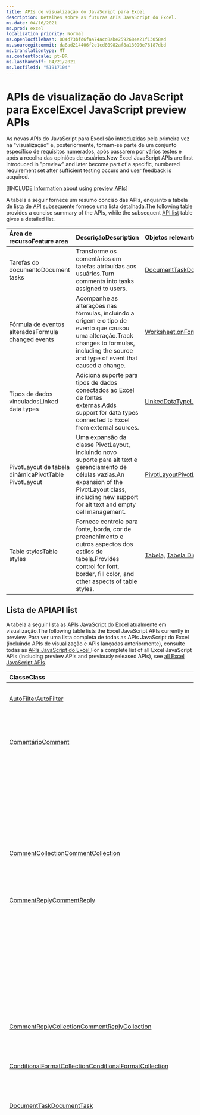 ```yaml
---
title: APIs de visualização do JavaScript para Excel
description: Detalhes sobre as futuras APIs JavaScript do Excel.
ms.date: 04/16/2021
ms.prod: excel
localization_priority: Normal
ms.openlocfilehash: 004d73bfd6faa74acd8abe2592684e21f13058ad
ms.sourcegitcommit: da8ad214406f2e1cd80982af8a13090e76187dbd
ms.translationtype: MT
ms.contentlocale: pt-BR
ms.lasthandoff: 04/21/2021
ms.locfileid: "51917104"
---
```

# <a name="excel-javascript-preview-apis"></a><span data-ttu-id="1d962-103">APIs de visualização do JavaScript para Excel</span><span class="sxs-lookup"><span data-stu-id="1d962-103">Excel JavaScript preview APIs</span></span>

<span data-ttu-id="1d962-104">As novas APIs do JavaScript para Excel são introduzidas pela primeira vez na "visualização" e, posteriormente, tornam-se parte de um conjunto específico de requisitos numerados, após passarem por vários testes e após a recolha das opiniões de usuários.</span><span class="sxs-lookup"><span data-stu-id="1d962-104">New Excel JavaScript APIs are first introduced in "preview" and later become part of a specific, numbered requirement set after sufficient testing occurs and user feedback is acquired.</span></span>

[!INCLUDE [Information about using preview APIs](../../includes/using-preview-apis-host.md)]

<span data-ttu-id="1d962-105">A tabela a seguir fornece um resumo conciso das APIs, enquanto a tabela de lista [de API](#api-list) subsequente fornece uma lista detalhada.</span><span class="sxs-lookup"><span data-stu-id="1d962-105">The following table provides a concise summary of the APIs, while the subsequent [API list](#api-list) table gives a detailed list.</span></span>

| <span data-ttu-id="1d962-106">Área de recurso</span><span class="sxs-lookup"><span data-stu-id="1d962-106">Feature area</span></span> | <span data-ttu-id="1d962-107">Descrição</span><span class="sxs-lookup"><span data-stu-id="1d962-107">Description</span></span> | <span data-ttu-id="1d962-108">Objetos relevantes</span><span class="sxs-lookup"><span data-stu-id="1d962-108">Relevant objects</span></span> |
|:--- |:--- |:--- |
| <span data-ttu-id="1d962-109">Tarefas do documento</span><span class="sxs-lookup"><span data-stu-id="1d962-109">Document tasks</span></span> | <span data-ttu-id="1d962-110">Transforme os comentários em tarefas atribuídas aos usuários.</span><span class="sxs-lookup"><span data-stu-id="1d962-110">Turn comments into tasks assigned to users.</span></span> | [<span data-ttu-id="1d962-111">DocumentTask</span><span class="sxs-lookup"><span data-stu-id="1d962-111">DocumentTask</span></span>](/javascript/api/excel/excel.documenttask) |
| <span data-ttu-id="1d962-112">Fórmula de eventos alterados</span><span class="sxs-lookup"><span data-stu-id="1d962-112">Formula changed events</span></span> | <span data-ttu-id="1d962-113">Acompanhe as alterações nas fórmulas, incluindo a origem e o tipo de evento que causou uma alteração.</span><span class="sxs-lookup"><span data-stu-id="1d962-113">Track changes to formulas, including the source and type of event that caused a change.</span></span> | [<span data-ttu-id="1d962-114">Worksheet.onFormulaChanged</span><span class="sxs-lookup"><span data-stu-id="1d962-114">Worksheet.onFormulaChanged</span></span>](/javascript/api/excel/excel.worksheet#onFormulaChanged)|
| <span data-ttu-id="1d962-115">Tipos de dados vinculados</span><span class="sxs-lookup"><span data-stu-id="1d962-115">Linked data types</span></span> | <span data-ttu-id="1d962-116">Adiciona suporte para tipos de dados conectados ao Excel de fontes externas.</span><span class="sxs-lookup"><span data-stu-id="1d962-116">Adds support for data types connected to Excel from external sources.</span></span> | [<span data-ttu-id="1d962-117">LinkedDataType</span><span class="sxs-lookup"><span data-stu-id="1d962-117">LinkedDataType</span></span>](/javascript/api/excel/excel.linkeddatatype)|
| <span data-ttu-id="1d962-118">PivotLayout de tabela dinâmica</span><span class="sxs-lookup"><span data-stu-id="1d962-118">PivotTable PivotLayout</span></span> | <span data-ttu-id="1d962-119">Uma expansão da classe PivotLayout, incluindo novo suporte para alt text e gerenciamento de células vazias.</span><span class="sxs-lookup"><span data-stu-id="1d962-119">An expansion of the PivotLayout class, including new support for alt text and empty cell management.</span></span> | [<span data-ttu-id="1d962-120">PivotLayout</span><span class="sxs-lookup"><span data-stu-id="1d962-120">PivotLayout</span></span>](/javascript/api/excel/excel.pivotlayout) |
| <span data-ttu-id="1d962-121">Table styles</span><span class="sxs-lookup"><span data-stu-id="1d962-121">Table styles</span></span> | <span data-ttu-id="1d962-122">Fornece controle para fonte, borda, cor de preenchimento e outros aspectos dos estilos de tabela.</span><span class="sxs-lookup"><span data-stu-id="1d962-122">Provides control for font, border, fill color, and other aspects of table styles.</span></span> | <span data-ttu-id="1d962-123">[Tabela,](/javascript/api/excel/excel.table) [Tabela Dinâmica,](/javascript/api/excel/excel.pivottable) [Slicer](/javascript/api/excel/excel.slicer)</span><span class="sxs-lookup"><span data-stu-id="1d962-123">[Table](/javascript/api/excel/excel.table), [PivotTable](/javascript/api/excel/excel.pivottable), [Slicer](/javascript/api/excel/excel.slicer)</span></span> |

## <a name="api-list"></a><span data-ttu-id="1d962-124">Lista de API</span><span class="sxs-lookup"><span data-stu-id="1d962-124">API list</span></span>

<span data-ttu-id="1d962-125">A tabela a seguir lista as APIs JavaScript do Excel atualmente em visualização.</span><span class="sxs-lookup"><span data-stu-id="1d962-125">The following table lists the Excel JavaScript APIs currently in preview.</span></span> <span data-ttu-id="1d962-126">Para ver uma lista completa de todas as APIs JavaScript do Excel (incluindo APIs de visualização e APIs lançadas anteriormente), consulte todas as [APIs JavaScript do Excel.](/javascript/api/excel?view=excel-js-preview&preserve-view=true)</span><span class="sxs-lookup"><span data-stu-id="1d962-126">For a complete list of all Excel JavaScript APIs (including preview APIs and previously released APIs), see [all Excel JavaScript APIs](/javascript/api/excel?view=excel-js-preview&preserve-view=true).</span></span>

| <span data-ttu-id="1d962-127">Classe</span><span class="sxs-lookup"><span data-stu-id="1d962-127">Class</span></span> | <span data-ttu-id="1d962-128">Campos</span><span class="sxs-lookup"><span data-stu-id="1d962-128">Fields</span></span> | <span data-ttu-id="1d962-129">Descrição</span><span class="sxs-lookup"><span data-stu-id="1d962-129">Description</span></span> |
|:---|:---|:---|
|[<span data-ttu-id="1d962-130">AutoFilter</span><span class="sxs-lookup"><span data-stu-id="1d962-130">AutoFilter</span></span>](/javascript/api/excel/excel.autofilter)|[<span data-ttu-id="1d962-131">clearColumnCriteria(columnIndex: number)</span><span class="sxs-lookup"><span data-stu-id="1d962-131">clearColumnCriteria(columnIndex: number)</span></span>](/javascript/api/excel/excel.autofilter#clearcolumncriteria-columnindex-)|<span data-ttu-id="1d962-132">Limpa os critérios de filtro do AutoFiltro.</span><span class="sxs-lookup"><span data-stu-id="1d962-132">Clears the filter criteria of the AutoFilter.</span></span>|
|[<span data-ttu-id="1d962-133">Comentário</span><span class="sxs-lookup"><span data-stu-id="1d962-133">Comment</span></span>](/javascript/api/excel/excel.comment)|[<span data-ttu-id="1d962-134">assignTask(assignee: Identity)</span><span class="sxs-lookup"><span data-stu-id="1d962-134">assignTask(assignee: Identity)</span></span>](/javascript/api/excel/excel.comment#assigntask-assignee-)|<span data-ttu-id="1d962-135">Atribui a tarefa anexada ao comentário ao usuário dado como um destinatário.</span><span class="sxs-lookup"><span data-stu-id="1d962-135">Assigns the task attached to the comment to the given user as an assignee.</span></span>|
||[<span data-ttu-id="1d962-136">getTask()</span><span class="sxs-lookup"><span data-stu-id="1d962-136">getTask()</span></span>](/javascript/api/excel/excel.comment#gettask--)|<span data-ttu-id="1d962-137">Obtém a tarefa associada a este comentário.</span><span class="sxs-lookup"><span data-stu-id="1d962-137">Gets the task associated with this comment.</span></span>|
||[<span data-ttu-id="1d962-138">getTaskOrNullObject()</span><span class="sxs-lookup"><span data-stu-id="1d962-138">getTaskOrNullObject()</span></span>](/javascript/api/excel/excel.comment#gettaskornullobject--)|<span data-ttu-id="1d962-139">Obtém a tarefa associada a este comentário.</span><span class="sxs-lookup"><span data-stu-id="1d962-139">Gets the task associated with this comment.</span></span>|
|[<span data-ttu-id="1d962-140">CommentCollection</span><span class="sxs-lookup"><span data-stu-id="1d962-140">CommentCollection</span></span>](/javascript/api/excel/excel.commentcollection)|[<span data-ttu-id="1d962-141">getItemOrNullObject(commentId: string)</span><span class="sxs-lookup"><span data-stu-id="1d962-141">getItemOrNullObject(commentId: string)</span></span>](/javascript/api/excel/excel.commentcollection#getitemornullobject-commentid-)|<span data-ttu-id="1d962-142">Obtém um comentário da coleção com base em seu ID.</span><span class="sxs-lookup"><span data-stu-id="1d962-142">Gets a comment from the collection based on its ID.</span></span>|
|[<span data-ttu-id="1d962-143">CommentReply</span><span class="sxs-lookup"><span data-stu-id="1d962-143">CommentReply</span></span>](/javascript/api/excel/excel.commentreply)|[<span data-ttu-id="1d962-144">assignTask(assignee: Identity)</span><span class="sxs-lookup"><span data-stu-id="1d962-144">assignTask(assignee: Identity)</span></span>](/javascript/api/excel/excel.commentreply#assigntask-assignee-)|<span data-ttu-id="1d962-145">Atribui a tarefa anexada ao comentário ao usuário determinado como o único destinatário.</span><span class="sxs-lookup"><span data-stu-id="1d962-145">Assigns the task attached to the comment to the given user as the sole assignee.</span></span>|
||[<span data-ttu-id="1d962-146">getTask()</span><span class="sxs-lookup"><span data-stu-id="1d962-146">getTask()</span></span>](/javascript/api/excel/excel.commentreply#gettask--)|<span data-ttu-id="1d962-147">Obtém a tarefa associada ao thread desta resposta de comentário.</span><span class="sxs-lookup"><span data-stu-id="1d962-147">Gets the task associated with this comment reply's thread.</span></span>|
||[<span data-ttu-id="1d962-148">getTaskOrNullObject()</span><span class="sxs-lookup"><span data-stu-id="1d962-148">getTaskOrNullObject()</span></span>](/javascript/api/excel/excel.commentreply#gettaskornullobject--)|<span data-ttu-id="1d962-149">Obtém a tarefa associada ao thread desta resposta de comentário.</span><span class="sxs-lookup"><span data-stu-id="1d962-149">Gets the task associated with this comment reply's thread.</span></span>|
|[<span data-ttu-id="1d962-150">CommentReplyCollection</span><span class="sxs-lookup"><span data-stu-id="1d962-150">CommentReplyCollection</span></span>](/javascript/api/excel/excel.commentreplycollection)|[<span data-ttu-id="1d962-151">getItemOrNullObject(commentReplyId: string)</span><span class="sxs-lookup"><span data-stu-id="1d962-151">getItemOrNullObject(commentReplyId: string)</span></span>](/javascript/api/excel/excel.commentreplycollection#getitemornullobject-commentreplyid-)|<span data-ttu-id="1d962-152">Retorna uma resposta de comentário identificada pela respectiva ID.</span><span class="sxs-lookup"><span data-stu-id="1d962-152">Returns a comment reply identified by its ID.</span></span>|
|[<span data-ttu-id="1d962-153">ConditionalFormatCollection</span><span class="sxs-lookup"><span data-stu-id="1d962-153">ConditionalFormatCollection</span></span>](/javascript/api/excel/excel.conditionalformatcollection)|[<span data-ttu-id="1d962-154">getItemOrNullObject(id: string)</span><span class="sxs-lookup"><span data-stu-id="1d962-154">getItemOrNullObject(id: string)</span></span>](/javascript/api/excel/excel.conditionalformatcollection#getitemornullobject-id-)|<span data-ttu-id="1d962-155">Retorna um formato condicional identificado por sua ID.</span><span class="sxs-lookup"><span data-stu-id="1d962-155">Returns a conditional format identified by its ID.</span></span>|
|[<span data-ttu-id="1d962-156">DocumentTask</span><span class="sxs-lookup"><span data-stu-id="1d962-156">DocumentTask</span></span>](/javascript/api/excel/excel.documenttask)|[<span data-ttu-id="1d962-157">percentComplete</span><span class="sxs-lookup"><span data-stu-id="1d962-157">percentComplete</span></span>](/javascript/api/excel/excel.documenttask#percentcomplete)|<span data-ttu-id="1d962-158">Especifica a porcentagem de conclusão da tarefa.</span><span class="sxs-lookup"><span data-stu-id="1d962-158">Specifies the completion percentage of the task.</span></span>|
||[<span data-ttu-id="1d962-159">priority</span><span class="sxs-lookup"><span data-stu-id="1d962-159">priority</span></span>](/javascript/api/excel/excel.documenttask#priority)|<span data-ttu-id="1d962-160">Especifica a prioridade da tarefa.</span><span class="sxs-lookup"><span data-stu-id="1d962-160">Specifies the priority of the task.</span></span>|
||[<span data-ttu-id="1d962-161">assignees</span><span class="sxs-lookup"><span data-stu-id="1d962-161">assignees</span></span>](/javascript/api/excel/excel.documenttask#assignees)|<span data-ttu-id="1d962-162">Retorna uma coleção de atribuídos da tarefa.</span><span class="sxs-lookup"><span data-stu-id="1d962-162">Returns a collection of assignees of the task.</span></span>|
||[<span data-ttu-id="1d962-163">changes</span><span class="sxs-lookup"><span data-stu-id="1d962-163">changes</span></span>](/javascript/api/excel/excel.documenttask#changes)|<span data-ttu-id="1d962-164">Obtém os registros de alteração da tarefa.</span><span class="sxs-lookup"><span data-stu-id="1d962-164">Gets the change records of the task.</span></span>|
||[<span data-ttu-id="1d962-165">comment</span><span class="sxs-lookup"><span data-stu-id="1d962-165">comment</span></span>](/javascript/api/excel/excel.documenttask#comment)|<span data-ttu-id="1d962-166">Obtém o comentário associado à tarefa.</span><span class="sxs-lookup"><span data-stu-id="1d962-166">Gets the comment associated with the task.</span></span>|
||[<span data-ttu-id="1d962-167">completedBy</span><span class="sxs-lookup"><span data-stu-id="1d962-167">completedBy</span></span>](/javascript/api/excel/excel.documenttask#completedby)|<span data-ttu-id="1d962-168">Obtém o usuário mais recente para ter concluído a tarefa.</span><span class="sxs-lookup"><span data-stu-id="1d962-168">Gets the most recent user to have completed the task.</span></span>|
||[<span data-ttu-id="1d962-169">completedDateTime</span><span class="sxs-lookup"><span data-stu-id="1d962-169">completedDateTime</span></span>](/javascript/api/excel/excel.documenttask#completeddatetime)|<span data-ttu-id="1d962-170">Obtém a data e a hora em que a tarefa foi concluída.</span><span class="sxs-lookup"><span data-stu-id="1d962-170">Gets the date and time that the task was completed.</span></span>|
||[<span data-ttu-id="1d962-171">createdBy</span><span class="sxs-lookup"><span data-stu-id="1d962-171">createdBy</span></span>](/javascript/api/excel/excel.documenttask#createdby)|<span data-ttu-id="1d962-172">Obtém o usuário que criou a tarefa.</span><span class="sxs-lookup"><span data-stu-id="1d962-172">Gets the user who created the task.</span></span>|
||[<span data-ttu-id="1d962-173">createdDateTime</span><span class="sxs-lookup"><span data-stu-id="1d962-173">createdDateTime</span></span>](/javascript/api/excel/excel.documenttask#createddatetime)|<span data-ttu-id="1d962-174">Obtém a data e a hora em que a tarefa foi criada.</span><span class="sxs-lookup"><span data-stu-id="1d962-174">Gets the date and time that the task was created.</span></span>|
||[<span data-ttu-id="1d962-175">id</span><span class="sxs-lookup"><span data-stu-id="1d962-175">id</span></span>](/javascript/api/excel/excel.documenttask#id)|<span data-ttu-id="1d962-176">Obtém a ID da tarefa.</span><span class="sxs-lookup"><span data-stu-id="1d962-176">Gets the ID of the task.</span></span>|
||[<span data-ttu-id="1d962-177">setStartAndDueDateTime(startDateTime: Date, dueDateTime: Date)</span><span class="sxs-lookup"><span data-stu-id="1d962-177">setStartAndDueDateTime(startDateTime: Date, dueDateTime: Date)</span></span>](/javascript/api/excel/excel.documenttask#setstartandduedatetime-startdatetime--duedatetime-)|<span data-ttu-id="1d962-178">Altera o início e as datas de vencimento da tarefa.</span><span class="sxs-lookup"><span data-stu-id="1d962-178">Changes the start and the due dates of the task.</span></span>|
||[<span data-ttu-id="1d962-179">startAndDueDateTime</span><span class="sxs-lookup"><span data-stu-id="1d962-179">startAndDueDateTime</span></span>](/javascript/api/excel/excel.documenttask#startandduedatetime)|<span data-ttu-id="1d962-180">Obtém ou define a data e a hora em que a tarefa deve começar e deve ser final.</span><span class="sxs-lookup"><span data-stu-id="1d962-180">Gets or sets the date and time the task should start and is due.</span></span>|
||[<span data-ttu-id="1d962-181">title</span><span class="sxs-lookup"><span data-stu-id="1d962-181">title</span></span>](/javascript/api/excel/excel.documenttask#title)|<span data-ttu-id="1d962-182">Especifica o título da tarefa.</span><span class="sxs-lookup"><span data-stu-id="1d962-182">Specifies title of the task.</span></span>|
|[<span data-ttu-id="1d962-183">DocumentTaskChange</span><span class="sxs-lookup"><span data-stu-id="1d962-183">DocumentTaskChange</span></span>](/javascript/api/excel/excel.documenttaskchange)|[<span data-ttu-id="1d962-184">assignee</span><span class="sxs-lookup"><span data-stu-id="1d962-184">assignee</span></span>](/javascript/api/excel/excel.documenttaskchange#assignee)|<span data-ttu-id="1d962-185">Representa o usuário atribuído à tarefa para um tipo de registro de alteração ou o usuário não atribuído da tarefa para um tipo `assign` `unassign` de registro de alteração.</span><span class="sxs-lookup"><span data-stu-id="1d962-185">Represents the user assigned to the task for an `assign` change record type, or the user unassigned from the task for an `unassign` change record type.</span></span>|
||[<span data-ttu-id="1d962-186">changedBy</span><span class="sxs-lookup"><span data-stu-id="1d962-186">changedBy</span></span>](/javascript/api/excel/excel.documenttaskchange#changedby)|<span data-ttu-id="1d962-187">Representa o usuário que criou ou alterou a tarefa.</span><span class="sxs-lookup"><span data-stu-id="1d962-187">Represents the user who created or changed the task.</span></span>|
||[<span data-ttu-id="1d962-188">commentId</span><span class="sxs-lookup"><span data-stu-id="1d962-188">commentId</span></span>](/javascript/api/excel/excel.documenttaskchange#commentid)|<span data-ttu-id="1d962-189">Representa a ID do `Comment` ou ao qual a alteração da tarefa está `CommentReply` ancorada.</span><span class="sxs-lookup"><span data-stu-id="1d962-189">Represents the ID of the `Comment` or `CommentReply` to which the task change is anchored.</span></span>|
||[<span data-ttu-id="1d962-190">createdDateTime</span><span class="sxs-lookup"><span data-stu-id="1d962-190">createdDateTime</span></span>](/javascript/api/excel/excel.documenttaskchange#createddatetime)|<span data-ttu-id="1d962-191">Representa a data e a hora de criação do registro de alteração de tarefa.</span><span class="sxs-lookup"><span data-stu-id="1d962-191">Represents the creation date and time of the task change record.</span></span>|
||[<span data-ttu-id="1d962-192">dueDateTime</span><span class="sxs-lookup"><span data-stu-id="1d962-192">dueDateTime</span></span>](/javascript/api/excel/excel.documenttaskchange#duedatetime)|<span data-ttu-id="1d962-193">Representa a data e a hora de vencimento da tarefa, no fuso horário UTC.</span><span class="sxs-lookup"><span data-stu-id="1d962-193">Represents the task's due date and time, in UTC time zone.</span></span>|
||[<span data-ttu-id="1d962-194">id</span><span class="sxs-lookup"><span data-stu-id="1d962-194">id</span></span>](/javascript/api/excel/excel.documenttaskchange#id)|<span data-ttu-id="1d962-195">ID do registro de alteração de tarefa.</span><span class="sxs-lookup"><span data-stu-id="1d962-195">ID for the task change record.</span></span>|
||[<span data-ttu-id="1d962-196">percentComplete</span><span class="sxs-lookup"><span data-stu-id="1d962-196">percentComplete</span></span>](/javascript/api/excel/excel.documenttaskchange#percentcomplete)|<span data-ttu-id="1d962-197">Representa a porcentagem de conclusão da tarefa.</span><span class="sxs-lookup"><span data-stu-id="1d962-197">Represents the task's completion percentage.</span></span>|
||[<span data-ttu-id="1d962-198">priority</span><span class="sxs-lookup"><span data-stu-id="1d962-198">priority</span></span>](/javascript/api/excel/excel.documenttaskchange#priority)|<span data-ttu-id="1d962-199">Representa a prioridade da tarefa.</span><span class="sxs-lookup"><span data-stu-id="1d962-199">Represents the task's priority.</span></span>|
||[<span data-ttu-id="1d962-200">startDateTime</span><span class="sxs-lookup"><span data-stu-id="1d962-200">startDateTime</span></span>](/javascript/api/excel/excel.documenttaskchange#startdatetime)|<span data-ttu-id="1d962-201">Representa a data e a hora de início da tarefa, no fuso horário UTC.</span><span class="sxs-lookup"><span data-stu-id="1d962-201">Represents the task's start date and time, in UTC time zone.</span></span>|
||[<span data-ttu-id="1d962-202">title</span><span class="sxs-lookup"><span data-stu-id="1d962-202">title</span></span>](/javascript/api/excel/excel.documenttaskchange#title)|<span data-ttu-id="1d962-203">Representa o título da tarefa.</span><span class="sxs-lookup"><span data-stu-id="1d962-203">Represents the task's title.</span></span>|
||[<span data-ttu-id="1d962-204">type</span><span class="sxs-lookup"><span data-stu-id="1d962-204">type</span></span>](/javascript/api/excel/excel.documenttaskchange#type)|<span data-ttu-id="1d962-205">Representa o tipo de ação do registro de alteração de tarefa.</span><span class="sxs-lookup"><span data-stu-id="1d962-205">Represents the action type of the task change record.</span></span>|
||[<span data-ttu-id="1d962-206">undoHistoryId</span><span class="sxs-lookup"><span data-stu-id="1d962-206">undoHistoryId</span></span>](/javascript/api/excel/excel.documenttaskchange#undohistoryid)|<span data-ttu-id="1d962-207">Representa a `DocumentTaskChange.id` propriedade que foi desfeita para o tipo `undo` de registro de alteração.</span><span class="sxs-lookup"><span data-stu-id="1d962-207">Represents the `DocumentTaskChange.id` property that was undone for the `undo` change record type.</span></span>|
|[<span data-ttu-id="1d962-208">DocumentTaskChangeCollection</span><span class="sxs-lookup"><span data-stu-id="1d962-208">DocumentTaskChangeCollection</span></span>](/javascript/api/excel/excel.documenttaskchangecollection)|[<span data-ttu-id="1d962-209">getCount()</span><span class="sxs-lookup"><span data-stu-id="1d962-209">getCount()</span></span>](/javascript/api/excel/excel.documenttaskchangecollection#getcount--)|<span data-ttu-id="1d962-210">Obtém o número de registros de alteração na coleção da tarefa.</span><span class="sxs-lookup"><span data-stu-id="1d962-210">Gets the number of change records in the collection for the task.</span></span>|
||[<span data-ttu-id="1d962-211">getItemAt(index: number)</span><span class="sxs-lookup"><span data-stu-id="1d962-211">getItemAt(index: number)</span></span>](/javascript/api/excel/excel.documenttaskchangecollection#getitemat-index-)|<span data-ttu-id="1d962-212">Obtém um registro de alteração de tarefa usando seu índice na coleção.</span><span class="sxs-lookup"><span data-stu-id="1d962-212">Gets a task change record by using its index in the collection.</span></span>|
||[<span data-ttu-id="1d962-213">items</span><span class="sxs-lookup"><span data-stu-id="1d962-213">items</span></span>](/javascript/api/excel/excel.documenttaskchangecollection#items)|<span data-ttu-id="1d962-214">Obtém os itens filhos carregados nesta coleção.</span><span class="sxs-lookup"><span data-stu-id="1d962-214">Gets the loaded child items in this collection.</span></span>|
|[<span data-ttu-id="1d962-215">DocumentTaskCollection</span><span class="sxs-lookup"><span data-stu-id="1d962-215">DocumentTaskCollection</span></span>](/javascript/api/excel/excel.documenttaskcollection)|[<span data-ttu-id="1d962-216">getCount()</span><span class="sxs-lookup"><span data-stu-id="1d962-216">getCount()</span></span>](/javascript/api/excel/excel.documenttaskcollection#getcount--)|<span data-ttu-id="1d962-217">Obtém o número de tarefas na coleção.</span><span class="sxs-lookup"><span data-stu-id="1d962-217">Gets the number of tasks in the collection.</span></span>|
||[<span data-ttu-id="1d962-218">getItem(key: string)</span><span class="sxs-lookup"><span data-stu-id="1d962-218">getItem(key: string)</span></span>](/javascript/api/excel/excel.documenttaskcollection#getitem-key-)|<span data-ttu-id="1d962-219">Obtém uma tarefa usando sua ID.</span><span class="sxs-lookup"><span data-stu-id="1d962-219">Gets a task using its ID.</span></span>|
||[<span data-ttu-id="1d962-220">getItemAt(index: number)</span><span class="sxs-lookup"><span data-stu-id="1d962-220">getItemAt(index: number)</span></span>](/javascript/api/excel/excel.documenttaskcollection#getitemat-index-)|<span data-ttu-id="1d962-221">Obtém uma tarefa pelo índice na coleção.</span><span class="sxs-lookup"><span data-stu-id="1d962-221">Gets a task by its index in the collection.</span></span>|
||[<span data-ttu-id="1d962-222">getItemOrNullObject(key: string)</span><span class="sxs-lookup"><span data-stu-id="1d962-222">getItemOrNullObject(key: string)</span></span>](/javascript/api/excel/excel.documenttaskcollection#getitemornullobject-key-)|<span data-ttu-id="1d962-223">Obtém uma tarefa usando sua ID.</span><span class="sxs-lookup"><span data-stu-id="1d962-223">Gets a task using its ID.</span></span>|
||[<span data-ttu-id="1d962-224">items</span><span class="sxs-lookup"><span data-stu-id="1d962-224">items</span></span>](/javascript/api/excel/excel.documenttaskcollection#items)|<span data-ttu-id="1d962-225">Obtém os itens filhos carregados nesta coleção.</span><span class="sxs-lookup"><span data-stu-id="1d962-225">Gets the loaded child items in this collection.</span></span>|
|[<span data-ttu-id="1d962-226">DocumentTaskSchedule</span><span class="sxs-lookup"><span data-stu-id="1d962-226">DocumentTaskSchedule</span></span>](/javascript/api/excel/excel.documenttaskschedule)|[<span data-ttu-id="1d962-227">dueDateTime</span><span class="sxs-lookup"><span data-stu-id="1d962-227">dueDateTime</span></span>](/javascript/api/excel/excel.documenttaskschedule#duedatetime)|<span data-ttu-id="1d962-228">Obtém a data e a hora de vencimento da tarefa.</span><span class="sxs-lookup"><span data-stu-id="1d962-228">Gets the date and time that the task is due.</span></span>|
||[<span data-ttu-id="1d962-229">startDateTime</span><span class="sxs-lookup"><span data-stu-id="1d962-229">startDateTime</span></span>](/javascript/api/excel/excel.documenttaskschedule#startdatetime)|<span data-ttu-id="1d962-230">Obtém a data e a hora em que a tarefa deve começar.</span><span class="sxs-lookup"><span data-stu-id="1d962-230">Gets the date and time that the task should start.</span></span>|
|[<span data-ttu-id="1d962-231">FormulaChangedEventDetail</span><span class="sxs-lookup"><span data-stu-id="1d962-231">FormulaChangedEventDetail</span></span>](/javascript/api/excel/excel.formulachangedeventdetail)|[<span data-ttu-id="1d962-232">cellAddress</span><span class="sxs-lookup"><span data-stu-id="1d962-232">cellAddress</span></span>](/javascript/api/excel/excel.formulachangedeventdetail#celladdress)|<span data-ttu-id="1d962-233">O endereço da célula que contém a fórmula alterada.</span><span class="sxs-lookup"><span data-stu-id="1d962-233">The address of the cell that contains the changed formula.</span></span>|
||[<span data-ttu-id="1d962-234">previousFormula</span><span class="sxs-lookup"><span data-stu-id="1d962-234">previousFormula</span></span>](/javascript/api/excel/excel.formulachangedeventdetail#previousformula)|<span data-ttu-id="1d962-235">Representa a fórmula anterior, antes de ser alterada.</span><span class="sxs-lookup"><span data-stu-id="1d962-235">Represents the previous formula, before it was changed.</span></span>|
|[<span data-ttu-id="1d962-236">GroupShapeCollection</span><span class="sxs-lookup"><span data-stu-id="1d962-236">GroupShapeCollection</span></span>](/javascript/api/excel/excel.groupshapecollection)|[<span data-ttu-id="1d962-237">getItemOrNullObject(key: string)</span><span class="sxs-lookup"><span data-stu-id="1d962-237">getItemOrNullObject(key: string)</span></span>](/javascript/api/excel/excel.groupshapecollection#getitemornullobject-key-)|<span data-ttu-id="1d962-238">Obtém uma forma usando seu nome ou ID.</span><span class="sxs-lookup"><span data-stu-id="1d962-238">Gets a shape using its name or ID.</span></span>|
|[<span data-ttu-id="1d962-239">Identidade</span><span class="sxs-lookup"><span data-stu-id="1d962-239">Identity</span></span>](/javascript/api/excel/excel.identity)|[<span data-ttu-id="1d962-240">displayName</span><span class="sxs-lookup"><span data-stu-id="1d962-240">displayName</span></span>](/javascript/api/excel/excel.identity#displayname)|<span data-ttu-id="1d962-241">Representa o nome para exibição do usuário.</span><span class="sxs-lookup"><span data-stu-id="1d962-241">Represents the user's display name.</span></span>|
||[<span data-ttu-id="1d962-242">email</span><span class="sxs-lookup"><span data-stu-id="1d962-242">email</span></span>](/javascript/api/excel/excel.identity#email)|<span data-ttu-id="1d962-243">Representa o endereço de email do usuário.</span><span class="sxs-lookup"><span data-stu-id="1d962-243">Represents the user's email address.</span></span>|
||[<span data-ttu-id="1d962-244">id</span><span class="sxs-lookup"><span data-stu-id="1d962-244">id</span></span>](/javascript/api/excel/excel.identity#id)|<span data-ttu-id="1d962-245">Representa a ID exclusiva do usuário.</span><span class="sxs-lookup"><span data-stu-id="1d962-245">Represents the user's unique ID.</span></span>|
|[<span data-ttu-id="1d962-246">IdentityCollection</span><span class="sxs-lookup"><span data-stu-id="1d962-246">IdentityCollection</span></span>](/javascript/api/excel/excel.identitycollection)|[<span data-ttu-id="1d962-247">add(assignee: Identity)</span><span class="sxs-lookup"><span data-stu-id="1d962-247">add(assignee: Identity)</span></span>](/javascript/api/excel/excel.identitycollection#add-assignee-)|<span data-ttu-id="1d962-248">Adiciona uma identidade de usuário à coleção.</span><span class="sxs-lookup"><span data-stu-id="1d962-248">Adds a user identity to the collection.</span></span>|
||[<span data-ttu-id="1d962-249">clear()</span><span class="sxs-lookup"><span data-stu-id="1d962-249">clear()</span></span>](/javascript/api/excel/excel.identitycollection#clear--)|<span data-ttu-id="1d962-250">Remove todas as identidades de usuário da coleção.</span><span class="sxs-lookup"><span data-stu-id="1d962-250">Removes all user identities from the collection.</span></span>|
||[<span data-ttu-id="1d962-251">getCount()</span><span class="sxs-lookup"><span data-stu-id="1d962-251">getCount()</span></span>](/javascript/api/excel/excel.identitycollection#getcount--)|<span data-ttu-id="1d962-252">Obtém o número de itens na coleção.</span><span class="sxs-lookup"><span data-stu-id="1d962-252">Gets the number of items in the collection.</span></span>|
||[<span data-ttu-id="1d962-253">getItemAt(index: number)</span><span class="sxs-lookup"><span data-stu-id="1d962-253">getItemAt(index: number)</span></span>](/javascript/api/excel/excel.identitycollection#getitemat-index-)|<span data-ttu-id="1d962-254">Obtém uma identidade de usuário de documento usando seu índice na coleção.</span><span class="sxs-lookup"><span data-stu-id="1d962-254">Gets a document user identity by using its index in the collection.</span></span>|
||[<span data-ttu-id="1d962-255">items</span><span class="sxs-lookup"><span data-stu-id="1d962-255">items</span></span>](/javascript/api/excel/excel.identitycollection#items)|<span data-ttu-id="1d962-256">Obtém os itens filhos carregados nesta coleção.</span><span class="sxs-lookup"><span data-stu-id="1d962-256">Gets the loaded child items in this collection.</span></span>|
||[<span data-ttu-id="1d962-257">remove(assignee: Identity)</span><span class="sxs-lookup"><span data-stu-id="1d962-257">remove(assignee: Identity)</span></span>](/javascript/api/excel/excel.identitycollection#remove-assignee-)|<span data-ttu-id="1d962-258">Remove uma identidade de usuário da coleção.</span><span class="sxs-lookup"><span data-stu-id="1d962-258">Removes a user identity from the collection.</span></span>|
|[<span data-ttu-id="1d962-259">IdentityEntity</span><span class="sxs-lookup"><span data-stu-id="1d962-259">IdentityEntity</span></span>](/javascript/api/excel/excel.identityentity)|[<span data-ttu-id="1d962-260">displayName</span><span class="sxs-lookup"><span data-stu-id="1d962-260">displayName</span></span>](/javascript/api/excel/excel.identityentity#displayname)|<span data-ttu-id="1d962-261">Representa o nome para exibição do usuário.</span><span class="sxs-lookup"><span data-stu-id="1d962-261">Represents the user's display name.</span></span>|
||[<span data-ttu-id="1d962-262">email</span><span class="sxs-lookup"><span data-stu-id="1d962-262">email</span></span>](/javascript/api/excel/excel.identityentity#email)|<span data-ttu-id="1d962-263">Representa o endereço de email do usuário.</span><span class="sxs-lookup"><span data-stu-id="1d962-263">Represents the user's email address.</span></span>|
||[<span data-ttu-id="1d962-264">id</span><span class="sxs-lookup"><span data-stu-id="1d962-264">id</span></span>](/javascript/api/excel/excel.identityentity#id)|<span data-ttu-id="1d962-265">Representa a ID exclusiva do usuário.</span><span class="sxs-lookup"><span data-stu-id="1d962-265">Represents the user's unique ID.</span></span>|
|[<span data-ttu-id="1d962-266">InsertWorksheetOptions</span><span class="sxs-lookup"><span data-stu-id="1d962-266">InsertWorksheetOptions</span></span>](/javascript/api/excel/excel.insertworksheetoptions)|[<span data-ttu-id="1d962-267">positionType</span><span class="sxs-lookup"><span data-stu-id="1d962-267">positionType</span></span>](/javascript/api/excel/excel.insertworksheetoptions#positiontype)|<span data-ttu-id="1d962-268">A posição de inserção, na pasta de trabalho atual, das novas planilhas.</span><span class="sxs-lookup"><span data-stu-id="1d962-268">The insert position, in the current workbook, of the new worksheets.</span></span>|
||[<span data-ttu-id="1d962-269">relativeTo</span><span class="sxs-lookup"><span data-stu-id="1d962-269">relativeTo</span></span>](/javascript/api/excel/excel.insertworksheetoptions#relativeto)|<span data-ttu-id="1d962-270">A planilha na pasta de trabalho atual que é referenciada para o `WorksheetPositionType` parâmetro.</span><span class="sxs-lookup"><span data-stu-id="1d962-270">The worksheet in the current workbook that is referenced for the `WorksheetPositionType` parameter.</span></span>|
||[<span data-ttu-id="1d962-271">sheetNamesToInsert</span><span class="sxs-lookup"><span data-stu-id="1d962-271">sheetNamesToInsert</span></span>](/javascript/api/excel/excel.insertworksheetoptions#sheetnamestoinsert)|<span data-ttu-id="1d962-272">Os nomes de planilhas individuais a inserir.</span><span class="sxs-lookup"><span data-stu-id="1d962-272">The names of individual worksheets to insert.</span></span>|
|[<span data-ttu-id="1d962-273">LinkedDataType</span><span class="sxs-lookup"><span data-stu-id="1d962-273">LinkedDataType</span></span>](/javascript/api/excel/excel.linkeddatatype)|[<span data-ttu-id="1d962-274">dataProvider</span><span class="sxs-lookup"><span data-stu-id="1d962-274">dataProvider</span></span>](/javascript/api/excel/excel.linkeddatatype#dataprovider)|<span data-ttu-id="1d962-275">O nome do provedor de dados do tipo de dados vinculado.</span><span class="sxs-lookup"><span data-stu-id="1d962-275">The name of the data provider for the linked data type.</span></span>|
||[<span data-ttu-id="1d962-276">lastRefreshed</span><span class="sxs-lookup"><span data-stu-id="1d962-276">lastRefreshed</span></span>](/javascript/api/excel/excel.linkeddatatype#lastrefreshed)|<span data-ttu-id="1d962-277">A data e a hora do fuso horário local desde que a lista de trabalho foi aberta quando o tipo de dados vinculado foi atualizado pela última vez.</span><span class="sxs-lookup"><span data-stu-id="1d962-277">The local time-zone date and time since the workbook was opened when the linked data type was last refreshed.</span></span>|
||[<span data-ttu-id="1d962-278">name</span><span class="sxs-lookup"><span data-stu-id="1d962-278">name</span></span>](/javascript/api/excel/excel.linkeddatatype#name)|<span data-ttu-id="1d962-279">O nome do tipo de dados vinculado.</span><span class="sxs-lookup"><span data-stu-id="1d962-279">The name of the linked data type.</span></span>|
||[<span data-ttu-id="1d962-280">periodicRefreshInterval</span><span class="sxs-lookup"><span data-stu-id="1d962-280">periodicRefreshInterval</span></span>](/javascript/api/excel/excel.linkeddatatype#periodicrefreshinterval)|<span data-ttu-id="1d962-281">A frequência, em segundos, na qual o tipo de dados vinculado é atualizado se `refreshMode` estiver definido como "Periódico".</span><span class="sxs-lookup"><span data-stu-id="1d962-281">The frequency, in seconds, at which the linked data type is refreshed if `refreshMode` is set to "Periodic".</span></span>|
||[<span data-ttu-id="1d962-282">refreshMode</span><span class="sxs-lookup"><span data-stu-id="1d962-282">refreshMode</span></span>](/javascript/api/excel/excel.linkeddatatype#refreshmode)|<span data-ttu-id="1d962-283">O mecanismo pelo qual os dados do tipo de dados vinculados são recuperados.</span><span class="sxs-lookup"><span data-stu-id="1d962-283">The mechanism by which the data for the linked data type is retrieved.</span></span>|
||[<span data-ttu-id="1d962-284">serviceId</span><span class="sxs-lookup"><span data-stu-id="1d962-284">serviceId</span></span>](/javascript/api/excel/excel.linkeddatatype#serviceid)|<span data-ttu-id="1d962-285">A ID exclusiva do tipo de dados vinculado.</span><span class="sxs-lookup"><span data-stu-id="1d962-285">The unique ID of the linked data type.</span></span>|
||[<span data-ttu-id="1d962-286">supportedRefreshModes</span><span class="sxs-lookup"><span data-stu-id="1d962-286">supportedRefreshModes</span></span>](/javascript/api/excel/excel.linkeddatatype#supportedrefreshmodes)|<span data-ttu-id="1d962-287">Retorna uma matriz com todos os modos de atualização suportados pelo tipo de dados vinculado.</span><span class="sxs-lookup"><span data-stu-id="1d962-287">Returns an array with all the refresh modes supported by the linked data type.</span></span>|
||[<span data-ttu-id="1d962-288">requestRefresh()</span><span class="sxs-lookup"><span data-stu-id="1d962-288">requestRefresh()</span></span>](/javascript/api/excel/excel.linkeddatatype#requestrefresh--)|<span data-ttu-id="1d962-289">Faz uma solicitação para atualizar o tipo de dados vinculado.</span><span class="sxs-lookup"><span data-stu-id="1d962-289">Makes a request to refresh the linked data type.</span></span>|
||[<span data-ttu-id="1d962-290">requestSetRefreshMode(refreshMode: Excel.LinkedDataTypeRefreshMode)</span><span class="sxs-lookup"><span data-stu-id="1d962-290">requestSetRefreshMode(refreshMode: Excel.LinkedDataTypeRefreshMode)</span></span>](/javascript/api/excel/excel.linkeddatatype#requestsetrefreshmode-refreshmode-)|<span data-ttu-id="1d962-291">Faz uma solicitação para alterar o modo de atualização para esse tipo de dados vinculado.</span><span class="sxs-lookup"><span data-stu-id="1d962-291">Makes a request to change the refresh mode for this linked data type.</span></span>|
|[<span data-ttu-id="1d962-292">LinkedDataTypeAddedEventArgs</span><span class="sxs-lookup"><span data-stu-id="1d962-292">LinkedDataTypeAddedEventArgs</span></span>](/javascript/api/excel/excel.linkeddatatypeaddedeventargs)|[<span data-ttu-id="1d962-293">serviceId</span><span class="sxs-lookup"><span data-stu-id="1d962-293">serviceId</span></span>](/javascript/api/excel/excel.linkeddatatypeaddedeventargs#serviceid)|<span data-ttu-id="1d962-294">A ID exclusiva do novo tipo de dados vinculado.</span><span class="sxs-lookup"><span data-stu-id="1d962-294">The unique ID of the new linked data type.</span></span>|
||[<span data-ttu-id="1d962-295">source</span><span class="sxs-lookup"><span data-stu-id="1d962-295">source</span></span>](/javascript/api/excel/excel.linkeddatatypeaddedeventargs#source)|<span data-ttu-id="1d962-296">Obtém a origem do evento.</span><span class="sxs-lookup"><span data-stu-id="1d962-296">Gets the source of the event.</span></span>|
||[<span data-ttu-id="1d962-297">tipo</span><span class="sxs-lookup"><span data-stu-id="1d962-297">type</span></span>](/javascript/api/excel/excel.linkeddatatypeaddedeventargs#type)|<span data-ttu-id="1d962-298">Obtém o tipo do evento.</span><span class="sxs-lookup"><span data-stu-id="1d962-298">Gets the type of the event.</span></span>|
|[<span data-ttu-id="1d962-299">LinkedDataTypeCollection</span><span class="sxs-lookup"><span data-stu-id="1d962-299">LinkedDataTypeCollection</span></span>](/javascript/api/excel/excel.linkeddatatypecollection)|[<span data-ttu-id="1d962-300">getCount()</span><span class="sxs-lookup"><span data-stu-id="1d962-300">getCount()</span></span>](/javascript/api/excel/excel.linkeddatatypecollection#getcount--)|<span data-ttu-id="1d962-301">Obtém o número de tipos de dados vinculados na coleção.</span><span class="sxs-lookup"><span data-stu-id="1d962-301">Gets the number of linked data types in the collection.</span></span>|
||[<span data-ttu-id="1d962-302">getItem(key: number)</span><span class="sxs-lookup"><span data-stu-id="1d962-302">getItem(key: number)</span></span>](/javascript/api/excel/excel.linkeddatatypecollection#getitem-key-)|<span data-ttu-id="1d962-303">Obtém um tipo de dados vinculado por ID de serviço.</span><span class="sxs-lookup"><span data-stu-id="1d962-303">Gets a linked data type by service ID.</span></span>|
||[<span data-ttu-id="1d962-304">getItemAt(index: number)</span><span class="sxs-lookup"><span data-stu-id="1d962-304">getItemAt(index: number)</span></span>](/javascript/api/excel/excel.linkeddatatypecollection#getitemat-index-)|<span data-ttu-id="1d962-305">Obtém um tipo de dados vinculado pelo índice na coleção.</span><span class="sxs-lookup"><span data-stu-id="1d962-305">Gets a linked data type by its index in the collection.</span></span>|
||[<span data-ttu-id="1d962-306">getItemOrNullObject(key: number)</span><span class="sxs-lookup"><span data-stu-id="1d962-306">getItemOrNullObject(key: number)</span></span>](/javascript/api/excel/excel.linkeddatatypecollection#getitemornullobject-key-)|<span data-ttu-id="1d962-307">Obtém um tipo de dados vinculado por ID.</span><span class="sxs-lookup"><span data-stu-id="1d962-307">Gets a linked data type by ID.</span></span>|
||[<span data-ttu-id="1d962-308">items</span><span class="sxs-lookup"><span data-stu-id="1d962-308">items</span></span>](/javascript/api/excel/excel.linkeddatatypecollection#items)|<span data-ttu-id="1d962-309">Obtém os itens filhos carregados nesta coleção.</span><span class="sxs-lookup"><span data-stu-id="1d962-309">Gets the loaded child items in this collection.</span></span>|
||[<span data-ttu-id="1d962-310">requestRefreshAll()</span><span class="sxs-lookup"><span data-stu-id="1d962-310">requestRefreshAll()</span></span>](/javascript/api/excel/excel.linkeddatatypecollection#requestrefreshall--)|<span data-ttu-id="1d962-311">Faz uma solicitação para atualizar todos os tipos de dados vinculados na coleção.</span><span class="sxs-lookup"><span data-stu-id="1d962-311">Makes a request to refresh all the linked data types in the collection.</span></span>|
|[<span data-ttu-id="1d962-312">NamedSheetViewCollection</span><span class="sxs-lookup"><span data-stu-id="1d962-312">NamedSheetViewCollection</span></span>](/javascript/api/excel/excel.namedsheetviewcollection)|[<span data-ttu-id="1d962-313">getItemOrNullObject(key: string)</span><span class="sxs-lookup"><span data-stu-id="1d962-313">getItemOrNullObject(key: string)</span></span>](/javascript/api/excel/excel.namedsheetviewcollection#getitemornullobject-key-)|<span data-ttu-id="1d962-314">Obtém uma exibição de planilha usando seu nome.</span><span class="sxs-lookup"><span data-stu-id="1d962-314">Gets a sheet view using its name.</span></span>|
|[<span data-ttu-id="1d962-315">PivotLayout</span><span class="sxs-lookup"><span data-stu-id="1d962-315">PivotLayout</span></span>](/javascript/api/excel/excel.pivotlayout)|[<span data-ttu-id="1d962-316">altTextDescription</span><span class="sxs-lookup"><span data-stu-id="1d962-316">altTextDescription</span></span>](/javascript/api/excel/excel.pivotlayout#alttextdescription)|<span data-ttu-id="1d962-317">A descrição de texto alt da Tabela Dinâmica.</span><span class="sxs-lookup"><span data-stu-id="1d962-317">The alt text description of the PivotTable.</span></span>|
||[<span data-ttu-id="1d962-318">altTextTitle</span><span class="sxs-lookup"><span data-stu-id="1d962-318">altTextTitle</span></span>](/javascript/api/excel/excel.pivotlayout#alttexttitle)|<span data-ttu-id="1d962-319">O título de texto alt da Tabela Dinâmica.</span><span class="sxs-lookup"><span data-stu-id="1d962-319">The alt text title of the PivotTable.</span></span>|
||[<span data-ttu-id="1d962-320">displayBlankLineAfterEachItem(display: boolean)</span><span class="sxs-lookup"><span data-stu-id="1d962-320">displayBlankLineAfterEachItem(display: boolean)</span></span>](/javascript/api/excel/excel.pivotlayout#displayblanklineaftereachitem-display-)|<span data-ttu-id="1d962-321">Define se uma linha em branco deve ou não ser exibida após cada item.</span><span class="sxs-lookup"><span data-stu-id="1d962-321">Sets whether or not to display a blank line after each item.</span></span>|
||[<span data-ttu-id="1d962-322">emptyCellText</span><span class="sxs-lookup"><span data-stu-id="1d962-322">emptyCellText</span></span>](/javascript/api/excel/excel.pivotlayout#emptycelltext)|<span data-ttu-id="1d962-323">O texto que é preenchido automaticamente em qualquer célula vazia na Tabela Dinâmica se `fillEmptyCells == true` .</span><span class="sxs-lookup"><span data-stu-id="1d962-323">The text that is automatically filled into any empty cell in the PivotTable if `fillEmptyCells == true`.</span></span>|
||[<span data-ttu-id="1d962-324">fillEmptyCells</span><span class="sxs-lookup"><span data-stu-id="1d962-324">fillEmptyCells</span></span>](/javascript/api/excel/excel.pivotlayout#fillemptycells)|<span data-ttu-id="1d962-325">Especifica se células vazias na Tabela Dinâmica devem ser preenchidas com `emptyCellText` o .</span><span class="sxs-lookup"><span data-stu-id="1d962-325">Specifies whether empty cells in the PivotTable should be populated with the `emptyCellText`.</span></span>|
||[<span data-ttu-id="1d962-326">getCell(dataHierarchy: DataPivotHierarchy \| string, rowItems: Array<PivotItem \| string>, columnItems: Array<PivotItem \| string>)</span><span class="sxs-lookup"><span data-stu-id="1d962-326">getCell(dataHierarchy: DataPivotHierarchy \| string, rowItems: Array<PivotItem \| string>, columnItems: Array<PivotItem \| string>)</span></span>](/javascript/api/excel/excel.pivotlayout#getcell-datahierarchy--rowitems--columnitems-)|<span data-ttu-id="1d962-327">Obtém uma célula exclusiva na tabela dinâmica com base em uma hierarquia de dados, bem como os itens de linha e coluna de suas respectivas hierarquias.</span><span class="sxs-lookup"><span data-stu-id="1d962-327">Gets a unique cell in the PivotTable based on a data hierarchy and the row and column items of their respective hierarchies.</span></span>|
||[<span data-ttu-id="1d962-328">pivotStyle</span><span class="sxs-lookup"><span data-stu-id="1d962-328">pivotStyle</span></span>](/javascript/api/excel/excel.pivotlayout#pivotstyle)|<span data-ttu-id="1d962-329">O estilo aplicado à Tabela Dinâmica.</span><span class="sxs-lookup"><span data-stu-id="1d962-329">The style applied to the PivotTable.</span></span>|
||[<span data-ttu-id="1d962-330">repeatAllItemLabels(repeatLabels: boolean)</span><span class="sxs-lookup"><span data-stu-id="1d962-330">repeatAllItemLabels(repeatLabels: boolean)</span></span>](/javascript/api/excel/excel.pivotlayout#repeatallitemlabels-repeatlabels-)|<span data-ttu-id="1d962-331">Define a configuração "repetir todos os rótulos de item" em todos os campos da Tabela Dinâmica.</span><span class="sxs-lookup"><span data-stu-id="1d962-331">Sets the "repeat all item labels" setting across all fields in the PivotTable.</span></span>|
||[<span data-ttu-id="1d962-332">setStyle(style: string \| PivotTableStyle \| BuiltInPivotTableStyle)</span><span class="sxs-lookup"><span data-stu-id="1d962-332">setStyle(style: string \| PivotTableStyle \| BuiltInPivotTableStyle)</span></span>](/javascript/api/excel/excel.pivotlayout#setstyle-style-)|<span data-ttu-id="1d962-333">Define o estilo aplicado à Tabela Dinâmica.</span><span class="sxs-lookup"><span data-stu-id="1d962-333">Sets the style applied to the PivotTable.</span></span>|
||[<span data-ttu-id="1d962-334">showFieldHeaders</span><span class="sxs-lookup"><span data-stu-id="1d962-334">showFieldHeaders</span></span>](/javascript/api/excel/excel.pivotlayout#showfieldheaders)|<span data-ttu-id="1d962-335">Especifica se a Tabela Dinâmica exibe os headers de campo (legendas de campo e drop-downs de filtro).</span><span class="sxs-lookup"><span data-stu-id="1d962-335">Specifies whether the PivotTable displays field headers (field captions and filter drop-downs).</span></span>|
|[<span data-ttu-id="1d962-336">PivotTable</span><span class="sxs-lookup"><span data-stu-id="1d962-336">PivotTable</span></span>](/javascript/api/excel/excel.pivottable)|[<span data-ttu-id="1d962-337">refreshOnOpen</span><span class="sxs-lookup"><span data-stu-id="1d962-337">refreshOnOpen</span></span>](/javascript/api/excel/excel.pivottable#refreshonopen)|<span data-ttu-id="1d962-338">Especifica se a Tabela Dinâmica é atualizada quando a workbook é aberta.</span><span class="sxs-lookup"><span data-stu-id="1d962-338">Specifies whether the PivotTable refreshes when the workbook opens.</span></span>|
|[<span data-ttu-id="1d962-339">PivotTableScopedCollection</span><span class="sxs-lookup"><span data-stu-id="1d962-339">PivotTableScopedCollection</span></span>](/javascript/api/excel/excel.pivottablescopedcollection)|[<span data-ttu-id="1d962-340">getFirstOrNullObject()</span><span class="sxs-lookup"><span data-stu-id="1d962-340">getFirstOrNullObject()</span></span>](/javascript/api/excel/excel.pivottablescopedcollection#getfirstornullobject--)|<span data-ttu-id="1d962-341">Obtém a primeira Tabela Dinâmica da coleção.</span><span class="sxs-lookup"><span data-stu-id="1d962-341">Gets the first PivotTable in the collection.</span></span>|
|[<span data-ttu-id="1d962-342">Range</span><span class="sxs-lookup"><span data-stu-id="1d962-342">Range</span></span>](/javascript/api/excel/excel.range)|[<span data-ttu-id="1d962-343">getDependents()</span><span class="sxs-lookup"><span data-stu-id="1d962-343">getDependents()</span></span>](/javascript/api/excel/excel.range#getdependents--)|<span data-ttu-id="1d962-344">Retorna um objeto que representa o intervalo que contém todos os dependentes de uma célula na mesma planilha ou `WorkbookRangeAreas` em várias planilhas.</span><span class="sxs-lookup"><span data-stu-id="1d962-344">Returns a `WorkbookRangeAreas` object that represents the range containing all the dependents of a cell in the same worksheet or in multiple worksheets.</span></span>|
||[<span data-ttu-id="1d962-345">getDirectDependents()</span><span class="sxs-lookup"><span data-stu-id="1d962-345">getDirectDependents()</span></span>](/javascript/api/excel/excel.range#getdirectdependents--)|<span data-ttu-id="1d962-346">Retorna um objeto que representa o intervalo que contém todos os dependentes diretos de uma célula na mesma planilha ou `WorkbookRangeAreas` em várias planilhas.</span><span class="sxs-lookup"><span data-stu-id="1d962-346">Returns a `WorkbookRangeAreas` object that represents the range containing all the direct dependents of a cell in the same worksheet or in multiple worksheets.</span></span>|
||[<span data-ttu-id="1d962-347">getMergedAreasOrNullObject()</span><span class="sxs-lookup"><span data-stu-id="1d962-347">getMergedAreasOrNullObject()</span></span>](/javascript/api/excel/excel.range#getmergedareasornullobject--)|<span data-ttu-id="1d962-348">Retorna um objeto RangeAreas que representa as áreas mescladas nesse intervalo.</span><span class="sxs-lookup"><span data-stu-id="1d962-348">Returns a RangeAreas object that represents the merged areas in this range.</span></span>|
||[<span data-ttu-id="1d962-349">getPrecedents()</span><span class="sxs-lookup"><span data-stu-id="1d962-349">getPrecedents()</span></span>](/javascript/api/excel/excel.range#getprecedents--)|<span data-ttu-id="1d962-350">Retorna um objeto que representa o intervalo que contém todos os precedentes de uma célula na mesma planilha ou `WorkbookRangeAreas` em várias planilhas.</span><span class="sxs-lookup"><span data-stu-id="1d962-350">Returns a `WorkbookRangeAreas` object that represents the range containing all the precedents of a cell in the same worksheet or in multiple worksheets.</span></span>|
|[<span data-ttu-id="1d962-351">RefreshModeChangedEventArgs</span><span class="sxs-lookup"><span data-stu-id="1d962-351">RefreshModeChangedEventArgs</span></span>](/javascript/api/excel/excel.refreshmodechangedeventargs)|[<span data-ttu-id="1d962-352">refreshMode</span><span class="sxs-lookup"><span data-stu-id="1d962-352">refreshMode</span></span>](/javascript/api/excel/excel.refreshmodechangedeventargs#refreshmode)|<span data-ttu-id="1d962-353">O modo de atualização do tipo de dados vinculado.</span><span class="sxs-lookup"><span data-stu-id="1d962-353">The linked data type refresh mode.</span></span>|
||[<span data-ttu-id="1d962-354">serviceId</span><span class="sxs-lookup"><span data-stu-id="1d962-354">serviceId</span></span>](/javascript/api/excel/excel.refreshmodechangedeventargs#serviceid)|<span data-ttu-id="1d962-355">A ID exclusiva do objeto cujo modo de atualização foi alterado.</span><span class="sxs-lookup"><span data-stu-id="1d962-355">The unique ID of the object whose refresh mode was changed.</span></span>|
||[<span data-ttu-id="1d962-356">source</span><span class="sxs-lookup"><span data-stu-id="1d962-356">source</span></span>](/javascript/api/excel/excel.refreshmodechangedeventargs#source)|<span data-ttu-id="1d962-357">Obtém a origem do evento.</span><span class="sxs-lookup"><span data-stu-id="1d962-357">Gets the source of the event.</span></span>|
||[<span data-ttu-id="1d962-358">tipo</span><span class="sxs-lookup"><span data-stu-id="1d962-358">type</span></span>](/javascript/api/excel/excel.refreshmodechangedeventargs#type)|<span data-ttu-id="1d962-359">Obtém o tipo do evento.</span><span class="sxs-lookup"><span data-stu-id="1d962-359">Gets the type of the event.</span></span>|
|[<span data-ttu-id="1d962-360">RefreshRequestCompletedEventArgs</span><span class="sxs-lookup"><span data-stu-id="1d962-360">RefreshRequestCompletedEventArgs</span></span>](/javascript/api/excel/excel.refreshrequestcompletedeventargs)|[<span data-ttu-id="1d962-361">atualizado</span><span class="sxs-lookup"><span data-stu-id="1d962-361">refreshed</span></span>](/javascript/api/excel/excel.refreshrequestcompletedeventargs#refreshed)|<span data-ttu-id="1d962-362">Indica se a solicitação de atualização foi bem-sucedida.</span><span class="sxs-lookup"><span data-stu-id="1d962-362">Indicates if the request to refresh was successful.</span></span>|
||[<span data-ttu-id="1d962-363">serviceId</span><span class="sxs-lookup"><span data-stu-id="1d962-363">serviceId</span></span>](/javascript/api/excel/excel.refreshrequestcompletedeventargs#serviceid)|<span data-ttu-id="1d962-364">A ID exclusiva do objeto cuja solicitação de atualização foi concluída.</span><span class="sxs-lookup"><span data-stu-id="1d962-364">The unique ID of the object whose refresh request was completed.</span></span>|
||[<span data-ttu-id="1d962-365">source</span><span class="sxs-lookup"><span data-stu-id="1d962-365">source</span></span>](/javascript/api/excel/excel.refreshrequestcompletedeventargs#source)|<span data-ttu-id="1d962-366">Obtém a origem do evento.</span><span class="sxs-lookup"><span data-stu-id="1d962-366">Gets the source of the event.</span></span>|
||[<span data-ttu-id="1d962-367">tipo</span><span class="sxs-lookup"><span data-stu-id="1d962-367">type</span></span>](/javascript/api/excel/excel.refreshrequestcompletedeventargs#type)|<span data-ttu-id="1d962-368">Obtém o tipo do evento.</span><span class="sxs-lookup"><span data-stu-id="1d962-368">Gets the type of the event.</span></span>|
||[<span data-ttu-id="1d962-369">avisos</span><span class="sxs-lookup"><span data-stu-id="1d962-369">warnings</span></span>](/javascript/api/excel/excel.refreshrequestcompletedeventargs#warnings)|<span data-ttu-id="1d962-370">Uma matriz que contém quaisquer avisos gerados a partir da solicitação de atualização.</span><span class="sxs-lookup"><span data-stu-id="1d962-370">An array that contains any warnings generated from the refresh request.</span></span>|
|[<span data-ttu-id="1d962-371">ShapeCollection</span><span class="sxs-lookup"><span data-stu-id="1d962-371">ShapeCollection</span></span>](/javascript/api/excel/excel.shapecollection)|[<span data-ttu-id="1d962-372">addSvg(xml: string)</span><span class="sxs-lookup"><span data-stu-id="1d962-372">addSvg(xml: string)</span></span>](/javascript/api/excel/excel.shapecollection#addsvg-xml-)|<span data-ttu-id="1d962-373">Cria um gráfico vetorial escalável (SVG) de uma cadeia de caracteres XML e a adiciona à planilha.</span><span class="sxs-lookup"><span data-stu-id="1d962-373">Creates a scalable vector graphic (SVG) from an XML string and adds it to the worksheet.</span></span>|
||[<span data-ttu-id="1d962-374">getItemOrNullObject(key: string)</span><span class="sxs-lookup"><span data-stu-id="1d962-374">getItemOrNullObject(key: string)</span></span>](/javascript/api/excel/excel.shapecollection#getitemornullobject-key-)|<span data-ttu-id="1d962-375">Obtém uma forma usando seu nome ou ID.</span><span class="sxs-lookup"><span data-stu-id="1d962-375">Gets a shape using its name or ID.</span></span>|
|[<span data-ttu-id="1d962-376">Segmentação de dados</span><span class="sxs-lookup"><span data-stu-id="1d962-376">Slicer</span></span>](/javascript/api/excel/excel.slicer)|[<span data-ttu-id="1d962-377">nameInFormula</span><span class="sxs-lookup"><span data-stu-id="1d962-377">nameInFormula</span></span>](/javascript/api/excel/excel.slicer#nameinformula)|<span data-ttu-id="1d962-378">Representa o nome da segmentação de dados usada na fórmula.</span><span class="sxs-lookup"><span data-stu-id="1d962-378">Represents the slicer name used in the formula.</span></span>|
||[<span data-ttu-id="1d962-379">slicerStyle</span><span class="sxs-lookup"><span data-stu-id="1d962-379">slicerStyle</span></span>](/javascript/api/excel/excel.slicer#slicerstyle)|<span data-ttu-id="1d962-380">O estilo aplicado à slicer.</span><span class="sxs-lookup"><span data-stu-id="1d962-380">The style applied to the slicer.</span></span>|
||[<span data-ttu-id="1d962-381">setStyle(style: string \| SlicerStyle \| BuiltInSlicerStyle)</span><span class="sxs-lookup"><span data-stu-id="1d962-381">setStyle(style: string \| SlicerStyle \| BuiltInSlicerStyle)</span></span>](/javascript/api/excel/excel.slicer#setstyle-style-)|<span data-ttu-id="1d962-382">Define o estilo aplicado à slicer.</span><span class="sxs-lookup"><span data-stu-id="1d962-382">Sets the style applied to the slicer.</span></span>|
|[<span data-ttu-id="1d962-383">StyleCollection</span><span class="sxs-lookup"><span data-stu-id="1d962-383">StyleCollection</span></span>](/javascript/api/excel/excel.stylecollection)|[<span data-ttu-id="1d962-384">getItemOrNullObject(name: string)</span><span class="sxs-lookup"><span data-stu-id="1d962-384">getItemOrNullObject(name: string)</span></span>](/javascript/api/excel/excel.stylecollection#getitemornullobject-name-)|<span data-ttu-id="1d962-385">Obtém um estilo por nome.</span><span class="sxs-lookup"><span data-stu-id="1d962-385">Gets a style by name.</span></span>|
|[<span data-ttu-id="1d962-386">Table</span><span class="sxs-lookup"><span data-stu-id="1d962-386">Table</span></span>](/javascript/api/excel/excel.table)|[<span data-ttu-id="1d962-387">clearStyle()</span><span class="sxs-lookup"><span data-stu-id="1d962-387">clearStyle()</span></span>](/javascript/api/excel/excel.table#clearstyle--)|<span data-ttu-id="1d962-388">Altera a tabela para usar o estilo de tabela padrão.</span><span class="sxs-lookup"><span data-stu-id="1d962-388">Changes the table to use the default table style.</span></span>|
||[<span data-ttu-id="1d962-389">onFiltered</span><span class="sxs-lookup"><span data-stu-id="1d962-389">onFiltered</span></span>](/javascript/api/excel/excel.table#onfiltered)|<span data-ttu-id="1d962-390">Ocorre quando um filtro é aplicado em uma tabela específica.</span><span class="sxs-lookup"><span data-stu-id="1d962-390">Occurs when a filter is applied on a specific table.</span></span>|
||[<span data-ttu-id="1d962-391">tableStyle</span><span class="sxs-lookup"><span data-stu-id="1d962-391">tableStyle</span></span>](/javascript/api/excel/excel.table#tablestyle)|<span data-ttu-id="1d962-392">O estilo aplicado à tabela.</span><span class="sxs-lookup"><span data-stu-id="1d962-392">The style applied to the table.</span></span>|
||[<span data-ttu-id="1d962-393">setStyle(style: string \| TableStyle \| BuiltInTableStyle)</span><span class="sxs-lookup"><span data-stu-id="1d962-393">setStyle(style: string \| TableStyle \| BuiltInTableStyle)</span></span>](/javascript/api/excel/excel.table#setstyle-style-)|<span data-ttu-id="1d962-394">Define o estilo aplicado à tabela.</span><span class="sxs-lookup"><span data-stu-id="1d962-394">Sets the style applied to the table.</span></span>|
|[<span data-ttu-id="1d962-395">TableCollection</span><span class="sxs-lookup"><span data-stu-id="1d962-395">TableCollection</span></span>](/javascript/api/excel/excel.tablecollection)|[<span data-ttu-id="1d962-396">onFiltered</span><span class="sxs-lookup"><span data-stu-id="1d962-396">onFiltered</span></span>](/javascript/api/excel/excel.tablecollection#onfiltered)|<span data-ttu-id="1d962-397">Ocorre quando um filtro é aplicado em qualquer tabela em uma pasta de trabalho ou em uma planilha.</span><span class="sxs-lookup"><span data-stu-id="1d962-397">Occurs when a filter is applied on any table in a workbook, or a worksheet.</span></span>|
|[<span data-ttu-id="1d962-398">TableFilteredEventArgs</span><span class="sxs-lookup"><span data-stu-id="1d962-398">TableFilteredEventArgs</span></span>](/javascript/api/excel/excel.tablefilteredeventargs)|[<span data-ttu-id="1d962-399">tableId</span><span class="sxs-lookup"><span data-stu-id="1d962-399">tableId</span></span>](/javascript/api/excel/excel.tablefilteredeventargs#tableid)|<span data-ttu-id="1d962-400">Obtém a ID da tabela na qual o filtro é aplicado.</span><span class="sxs-lookup"><span data-stu-id="1d962-400">Gets the ID of the table in which the filter is applied.</span></span>|
||[<span data-ttu-id="1d962-401">tipo</span><span class="sxs-lookup"><span data-stu-id="1d962-401">type</span></span>](/javascript/api/excel/excel.tablefilteredeventargs#type)|<span data-ttu-id="1d962-402">Obtém o tipo do evento.</span><span class="sxs-lookup"><span data-stu-id="1d962-402">Gets the type of the event.</span></span>|
||[<span data-ttu-id="1d962-403">worksheetId</span><span class="sxs-lookup"><span data-stu-id="1d962-403">worksheetId</span></span>](/javascript/api/excel/excel.tablefilteredeventargs#worksheetid)|<span data-ttu-id="1d962-404">Obtém a ID da planilha que contém a tabela.</span><span class="sxs-lookup"><span data-stu-id="1d962-404">Gets the ID of the worksheet which contains the table.</span></span>|
|[<span data-ttu-id="1d962-405">TableScopedCollection</span><span class="sxs-lookup"><span data-stu-id="1d962-405">TableScopedCollection</span></span>](/javascript/api/excel/excel.tablescopedcollection)|[<span data-ttu-id="1d962-406">getItemOrNullObject(key: string)</span><span class="sxs-lookup"><span data-stu-id="1d962-406">getItemOrNullObject(key: string)</span></span>](/javascript/api/excel/excel.tablescopedcollection#getitemornullobject-key-)|<span data-ttu-id="1d962-407">Obtém uma tabela pelo nome ou ID.</span><span class="sxs-lookup"><span data-stu-id="1d962-407">Gets a table by name or ID.</span></span>|
|[<span data-ttu-id="1d962-408">Pasta de trabalho</span><span class="sxs-lookup"><span data-stu-id="1d962-408">Workbook</span></span>](/javascript/api/excel/excel.workbook)|[<span data-ttu-id="1d962-409">insertWorksheetsFromBase64(base64File: string, options?: Excel.InsertWorksheetOptions)</span><span class="sxs-lookup"><span data-stu-id="1d962-409">insertWorksheetsFromBase64(base64File: string, options?: Excel.InsertWorksheetOptions)</span></span>](/javascript/api/excel/excel.workbook#insertworksheetsfrombase64-base64file--options-)|<span data-ttu-id="1d962-410">Insere as planilhas especificadas de uma pasta de trabalho de origem na pasta de trabalho atual.</span><span class="sxs-lookup"><span data-stu-id="1d962-410">Inserts the specified worksheets from a source workbook into the current workbook.</span></span>|
||[<span data-ttu-id="1d962-411">linkedDataTypes</span><span class="sxs-lookup"><span data-stu-id="1d962-411">linkedDataTypes</span></span>](/javascript/api/excel/excel.workbook#linkeddatatypes)|<span data-ttu-id="1d962-412">Retorna uma coleção de tipos de dados vinculados que fazem parte da lista de trabalho.</span><span class="sxs-lookup"><span data-stu-id="1d962-412">Returns a collection of linked data types that are part of the workbook.</span></span>|
||[<span data-ttu-id="1d962-413">onActivated</span><span class="sxs-lookup"><span data-stu-id="1d962-413">onActivated</span></span>](/javascript/api/excel/excel.workbook#onactivated)|<span data-ttu-id="1d962-414">Ocorre quando a guia de trabalho é ativada.</span><span class="sxs-lookup"><span data-stu-id="1d962-414">Occurs when the the workbook is activated.</span></span>|
||[<span data-ttu-id="1d962-415">tasks</span><span class="sxs-lookup"><span data-stu-id="1d962-415">tasks</span></span>](/javascript/api/excel/excel.workbook#tasks)|<span data-ttu-id="1d962-416">Retorna uma coleção de tarefas que estão presentes na workbook.</span><span class="sxs-lookup"><span data-stu-id="1d962-416">Returns a collection of tasks that are present in the workbook.</span></span>|
||[<span data-ttu-id="1d962-417">showPivotFieldList</span><span class="sxs-lookup"><span data-stu-id="1d962-417">showPivotFieldList</span></span>](/javascript/api/excel/excel.workbook#showpivotfieldlist)|<span data-ttu-id="1d962-418">Especifica se o painel de lista de campos da Tabela Dinâmica é mostrado no nível da lista de trabalho.</span><span class="sxs-lookup"><span data-stu-id="1d962-418">Specifies whether the PivotTable's field list pane is shown at the workbook level.</span></span>|
||[<span data-ttu-id="1d962-419">use1904DateSystem</span><span class="sxs-lookup"><span data-stu-id="1d962-419">use1904DateSystem</span></span>](/javascript/api/excel/excel.workbook#use1904datesystem)|<span data-ttu-id="1d962-420">True se a pasta de trabalho usar o sistema de dados 1904.</span><span class="sxs-lookup"><span data-stu-id="1d962-420">True if the workbook uses the 1904 date system.</span></span>|
|[<span data-ttu-id="1d962-421">WorkbookActivatedEventArgs</span><span class="sxs-lookup"><span data-stu-id="1d962-421">WorkbookActivatedEventArgs</span></span>](/javascript/api/excel/excel.workbookactivatedeventargs)|[<span data-ttu-id="1d962-422">tipo</span><span class="sxs-lookup"><span data-stu-id="1d962-422">type</span></span>](/javascript/api/excel/excel.workbookactivatedeventargs#type)|<span data-ttu-id="1d962-423">Obtém o tipo do evento.</span><span class="sxs-lookup"><span data-stu-id="1d962-423">Gets the type of the event.</span></span>|
|[<span data-ttu-id="1d962-424">Planilha</span><span class="sxs-lookup"><span data-stu-id="1d962-424">Worksheet</span></span>](/javascript/api/excel/excel.worksheet)|[<span data-ttu-id="1d962-425">onFiltered</span><span class="sxs-lookup"><span data-stu-id="1d962-425">onFiltered</span></span>](/javascript/api/excel/excel.worksheet#onfiltered)|<span data-ttu-id="1d962-426">Ocorre quando um filtro é aplicado em uma planilha específica.</span><span class="sxs-lookup"><span data-stu-id="1d962-426">Occurs when a filter is applied on a specific worksheet.</span></span>|
||[<span data-ttu-id="1d962-427">onFormulaChanged</span><span class="sxs-lookup"><span data-stu-id="1d962-427">onFormulaChanged</span></span>](/javascript/api/excel/excel.worksheet#onformulachanged)|<span data-ttu-id="1d962-428">Ocorre quando uma ou mais fórmulas são alteradas nesta planilha.</span><span class="sxs-lookup"><span data-stu-id="1d962-428">Occurs when one or more formulas are changed in this worksheet.</span></span>|
||[<span data-ttu-id="1d962-429">tabId</span><span class="sxs-lookup"><span data-stu-id="1d962-429">tabId</span></span>](/javascript/api/excel/excel.worksheet#tabid)|<span data-ttu-id="1d962-430">Retorna um valor que representa essa planilha que pode ser lido pelo Open Office XML.</span><span class="sxs-lookup"><span data-stu-id="1d962-430">Returns a value representing this worksheet that can be read by Open Office XML.</span></span>|
||[<span data-ttu-id="1d962-431">tasks</span><span class="sxs-lookup"><span data-stu-id="1d962-431">tasks</span></span>](/javascript/api/excel/excel.worksheet#tasks)|<span data-ttu-id="1d962-432">Retorna uma coleção de tarefas presentes na planilha.</span><span class="sxs-lookup"><span data-stu-id="1d962-432">Returns a collection of tasks that are present in the worksheet.</span></span>|
|[<span data-ttu-id="1d962-433">WorksheetChangedEventArgs</span><span class="sxs-lookup"><span data-stu-id="1d962-433">WorksheetChangedEventArgs</span></span>](/javascript/api/excel/excel.worksheetchangedeventargs)|[<span data-ttu-id="1d962-434">triggerSource</span><span class="sxs-lookup"><span data-stu-id="1d962-434">triggerSource</span></span>](/javascript/api/excel/excel.worksheetchangedeventargs#triggersource)|<span data-ttu-id="1d962-435">Representa a origem do gatilho do evento.</span><span class="sxs-lookup"><span data-stu-id="1d962-435">Represents the trigger source of the event.</span></span>|
|[<span data-ttu-id="1d962-436">WorksheetCollection</span><span class="sxs-lookup"><span data-stu-id="1d962-436">WorksheetCollection</span></span>](/javascript/api/excel/excel.worksheetcollection)|<span data-ttu-id="1d962-437">[addFromBase64(base64File: string, sheetNamesToInsert?: string[], positionType?: Excel.WorksheetPositionType, relativeTo?: Worksheet \| string)](/javascript/api/excel/excel.worksheetcollection#addfrombase64-base64file--sheetnamestoinsert--positiontype--relativeto-)</span><span class="sxs-lookup"><span data-stu-id="1d962-437">[addFromBase64(base64File: string, sheetNamesToInsert?: string[], positionType?: Excel.WorksheetPositionType, relativeTo?: Worksheet \| string)](/javascript/api/excel/excel.worksheetcollection#addfrombase64-base64file--sheetnamestoinsert--positiontype--relativeto-)</span></span>|<span data-ttu-id="1d962-438">Insere as planilhas especificadas de uma pasta de trabalho na pasta de trabalho atual.</span><span class="sxs-lookup"><span data-stu-id="1d962-438">Inserts the specified worksheets of a workbook into the current workbook.</span></span>|
||[<span data-ttu-id="1d962-439">onFiltered</span><span class="sxs-lookup"><span data-stu-id="1d962-439">onFiltered</span></span>](/javascript/api/excel/excel.worksheetcollection#onfiltered)|<span data-ttu-id="1d962-440">Ocorre quando filtro de uma planilha é aplicado na pasta de trabalho.</span><span class="sxs-lookup"><span data-stu-id="1d962-440">Occurs when any worksheet's filter is applied in the workbook.</span></span>|
||[<span data-ttu-id="1d962-441">onFormulaChanged</span><span class="sxs-lookup"><span data-stu-id="1d962-441">onFormulaChanged</span></span>](/javascript/api/excel/excel.worksheetcollection#onformulachanged)|<span data-ttu-id="1d962-442">Ocorre quando uma ou mais fórmulas são alteradas em qualquer planilha dessa coleção.</span><span class="sxs-lookup"><span data-stu-id="1d962-442">Occurs when one or more formulas are changed in any worksheet of this collection.</span></span>|
|[<span data-ttu-id="1d962-443">WorksheetFilteredEventArgs</span><span class="sxs-lookup"><span data-stu-id="1d962-443">WorksheetFilteredEventArgs</span></span>](/javascript/api/excel/excel.worksheetfilteredeventargs)|[<span data-ttu-id="1d962-444">tipo</span><span class="sxs-lookup"><span data-stu-id="1d962-444">type</span></span>](/javascript/api/excel/excel.worksheetfilteredeventargs#type)|<span data-ttu-id="1d962-445">Obtém o tipo do evento.</span><span class="sxs-lookup"><span data-stu-id="1d962-445">Gets the type of the event.</span></span>|
||[<span data-ttu-id="1d962-446">worksheetId</span><span class="sxs-lookup"><span data-stu-id="1d962-446">worksheetId</span></span>](/javascript/api/excel/excel.worksheetfilteredeventargs#worksheetid)|<span data-ttu-id="1d962-447">Obtém a ID da planilha na qual o filtro é aplicado.</span><span class="sxs-lookup"><span data-stu-id="1d962-447">Gets the ID of the worksheet in which the filter is applied.</span></span>|
|[<span data-ttu-id="1d962-448">WorksheetFormulaChangedEventArgs</span><span class="sxs-lookup"><span data-stu-id="1d962-448">WorksheetFormulaChangedEventArgs</span></span>](/javascript/api/excel/excel.worksheetformulachangedeventargs)|[<span data-ttu-id="1d962-449">formulaDetails</span><span class="sxs-lookup"><span data-stu-id="1d962-449">formulaDetails</span></span>](/javascript/api/excel/excel.worksheetformulachangedeventargs#formuladetails)|<span data-ttu-id="1d962-450">Obtém uma matriz `FormulaChangedEventDetail` de objetos, que contém os detalhes sobre todas as fórmulas alteradas.</span><span class="sxs-lookup"><span data-stu-id="1d962-450">Gets an array of `FormulaChangedEventDetail` objects, which contain the details about the all of the changed formulas.</span></span>|
||[<span data-ttu-id="1d962-451">source</span><span class="sxs-lookup"><span data-stu-id="1d962-451">source</span></span>](/javascript/api/excel/excel.worksheetformulachangedeventargs#source)|<span data-ttu-id="1d962-452">A origem do evento.</span><span class="sxs-lookup"><span data-stu-id="1d962-452">The source of the event.</span></span>|
||[<span data-ttu-id="1d962-453">tipo</span><span class="sxs-lookup"><span data-stu-id="1d962-453">type</span></span>](/javascript/api/excel/excel.worksheetformulachangedeventargs#type)|<span data-ttu-id="1d962-454">Obtém o tipo do evento.</span><span class="sxs-lookup"><span data-stu-id="1d962-454">Gets the type of the event.</span></span>|
||[<span data-ttu-id="1d962-455">worksheetId</span><span class="sxs-lookup"><span data-stu-id="1d962-455">worksheetId</span></span>](/javascript/api/excel/excel.worksheetformulachangedeventargs#worksheetid)|<span data-ttu-id="1d962-456">Obtém a ID da planilha na qual a fórmula foi alterada.</span><span class="sxs-lookup"><span data-stu-id="1d962-456">Gets the ID of the worksheet in which the formula changed.</span></span>|

## <a name="see-also"></a><span data-ttu-id="1d962-457">Confira também</span><span class="sxs-lookup"><span data-stu-id="1d962-457">See also</span></span>

- [<span data-ttu-id="1d962-458">Documentação deReferência da API JavaScript do Excel</span><span class="sxs-lookup"><span data-stu-id="1d962-458">Excel JavaScript API Reference Documentation</span></span>](/javascript/api/excel?view=excel-js-preview&preserve-view=true)
- [<span data-ttu-id="1d962-459">Conjuntos de requisitos da API JavaScript do Excel</span><span class="sxs-lookup"><span data-stu-id="1d962-459">Excel JavaScript API requirement sets</span></span>](excel-api-requirement-sets.md)
